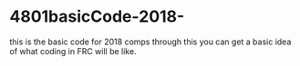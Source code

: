 # 4801basicCode-2018-
this is the basic code for 2018 comps
through this you can get a basic idea of what coding in FRC will be like.
